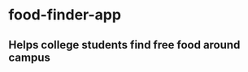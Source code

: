 food-finder-app
===============

Helps college students find free food around campus
---------------------------------------------------